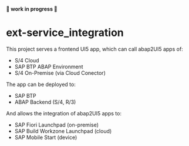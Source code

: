 #### 🚧 work in progress 🚧
# ext-service_integration
This project serves a frontend UI5 app, which can call abap2UI5 apps of:
* S/4 Cloud
* SAP BTP ABAP Environment
* S/4 On-Premise (via Cloud Conector)

The app can be deployed to:
* SAP BTP
* ABAP Backend (S/4, R/3)

And allows the integration of abap2UI5 apps to:
* SAP Fiori Launchpad (on-premise)
* SAP Build Workzone Launchpad (cloud)
* SAP Mobile Start (device) 

